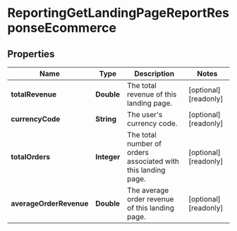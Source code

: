 

# ReportingGetLandingPageReportResponseEcommerce


## Properties

| Name | Type | Description | Notes |
|------------ | ------------- | ------------- | -------------|
|**totalRevenue** | **Double** | The total revenue of this landing page. |  [optional] [readonly] |
|**currencyCode** | **String** | The user&#39;s currency code. |  [optional] [readonly] |
|**totalOrders** | **Integer** | The total number of orders associated with this landing page. |  [optional] [readonly] |
|**averageOrderRevenue** | **Double** | The average order revenue of this landing page. |  [optional] [readonly] |



